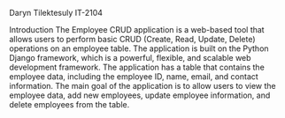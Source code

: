 Daryn Tilektesuly IT-2104

Introduction
The Employee CRUD application is a web-based tool that allows users to perform basic CRUD (Create, Read, Update, Delete) operations on an employee table. The application is built on the Python Django framework, which is a powerful, flexible, and scalable web development framework. The application has a table that contains the employee data, including the employee ID, name, email, and contact information. The main goal of the application is to allow users to view the employee data, add new employees, update employee information, and delete employees from the table.
